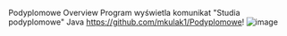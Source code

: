 Podyplomowe
Overview
Program wyświetla komunikat "Studia podyplomowe"
Java
https://github.com/mkulak1/Podyplomowe!
![image](https://user-images.githubusercontent.com/115398094/194756911-0d4e37ac-413f-4748-a9b5-b74344c37096.png)
